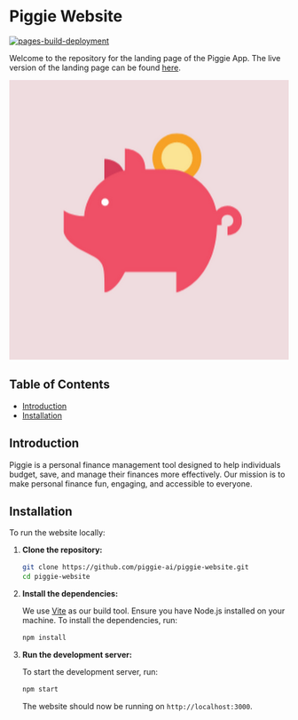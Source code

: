 # Piggie Website

[![pages-build-deployment](https://github.com/piggie-ai/piggie-website/actions/workflows/pages/pages-build-deployment/badge.svg?branch=gh-pages)](https://github.com/piggie-ai/piggie-website/actions/workflows/pages/pages-build-deployment)

Welcome to the repository for the landing page of the Piggie App. The live version of the landing page can be found [here](https://piggie.app).

![Piggie Logo](public/images/logo-pink.png)

## Table of Contents

- [Introduction](#introduction)
- [Installation](#installation)

## Introduction

Piggie is a personal finance management tool designed to help individuals budget, save, and manage their finances more effectively. Our mission is to make personal finance fun, engaging, and accessible to everyone.

## Installation

To run the website locally:

1. **Clone the repository:**

   ```bash
   git clone https://github.com/piggie-ai/piggie-website.git
   cd piggie-website
   ```

2. **Install the dependencies:**

   We use [Vite](https://vitejs.dev/) as our build tool. Ensure you have Node.js installed on your machine. To install the dependencies, run:

   ```bash
   npm install
   ```

3. **Run the development server:**

   To start the development server, run:

   ```bash
   npm start
   ```

   The website should now be running on `http://localhost:3000`.
